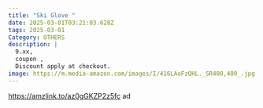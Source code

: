 ```yaml
---
title: "Ski Glove "
date: 2025-03-01T03:21:03.628Z
tags: 2025-03-01
Category: OTHERS
description: |
  9.xx,
  coupon ,
  Discount apply at checkout.
image: https://m.media-amazon.com/images/I/416LAoFzQHL._SR400,400_.jpg
---
```

https://amzlink.to/az0gGKZP2z5fc   ad